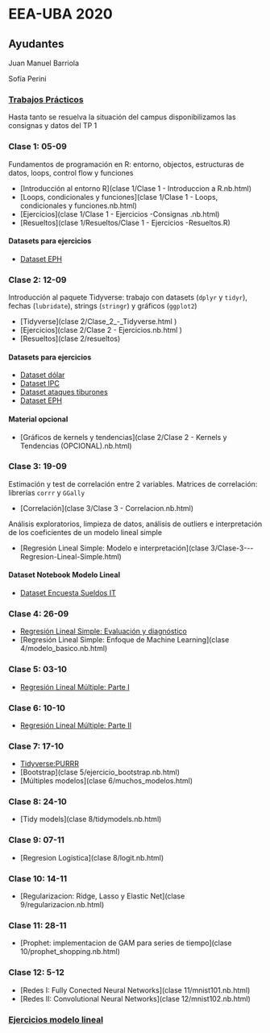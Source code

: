 # EEA-UBA 2020

## Ayudantes

Juan Manuel Barriola

Sofía Perini

### [Trabajos Prácticos](trabajos_practicos)
Hasta tanto se resuelva la situación del campus disponibilizamos las consignas y datos del TP 1


### Clase 1: 05-09

Fundamentos de programación en R: entorno, objectos, estructuras de datos, loops, control flow y funciones

- [Introducción al entorno R](clase 1/Clase 1 - Introduccion a R.nb.html)
- [Loops, condicionales y funciones](clase 1/Clase 1 - Loops, condicionales y funciones.nb.html)
- [Ejercicios](clase 1/Clase 1 - Ejercicios -Consignas .nb.html)
- [Resueltos](clase 1/Resueltos/Clase 1 - Ejercicios -Resueltos.R)

#### Datasets para ejercicios
- [Dataset EPH](Fuentes/usu_individual_T120.txt) 

### Clase 2: 12-09

Introducción al paquete Tidyverse: trabajo con datasets (`dplyr` y `tidyr`), fechas (`lubridate`), strings (`stringr`) y gráficos (`ggplot2`)

- [Tidyverse](clase 2/Clase_2_-_Tidyverse.html )
- [Ejercicios](clase 2/Clase 2 - Ejercicios.nb.html )
- [Resueltos](clase 2/resueltos)

#### Datasets para ejercicios

- [Dataset dólar](Fuentes/dolar_oficial_ambito.csv)
- [Dataset IPC](Fuentes/ipc-mensual.csv)
- [Dataset ataques tiburones](Fuentes/ataques_tiburones.csv)
- [Dataset EPH](Fuentes/usu_individual_T120.txt) 

#### Material opcional

- [Gráficos de kernels y tendencias](clase 2/Clase 2 - Kernels y Tendencias (OPCIONAL).nb.html)

### Clase 3: 19-09

Estimación y test de correlación entre 2 variables. Matrices de correlación: librerías `corrr` y `GGally` 

- [Correlación](clase 3/Clase 3 - Correlacion.nb.html)

Análisis exploratorios, limpieza de datos, análisis de outliers e interpretación de los coeficientes de un modelo lineal simple

- [Regresión Lineal Simple: Modelo e interpretación](clase 3/Clase-3---Regresion-Lineal-Simple.html)

#### Dataset Notebook Modelo Lineal

- [Dataset Encuesta Sueldos IT](Fuentes/encuesta_sueldos_sysarmy_1s2020.csv)


### Clase 4: 26-09

- [Regresión Lineal Simple: Evaluación y diagnóstico]()
- [Regresión Lineal Simple: Enfoque de Machine Learning](clase 4/modelo_basico.nb.html)

### Clase 5: 03-10

- [Regresión Lineal Múltiple: Parte I]()

### Clase 6: 10-10

- [Regresión Lineal Múltiple: Parte II]()

### Clase 7: 17-10

- [Tidyverse:PURRR]()
- [Bootstrap](clase 5/ejercicio_bootstrap.nb.html)
- [Múltiples modelos](clase 6/muchos_modelos.html)


### Clase 8: 24-10

- [Tidy models](clase 8/tidymodels.nb.html)

### Clase 9: 07-11

- [Regresion Logistica](clase 8/logit.nb.html)

### Clase 10: 14-11

- [Regularizacion: Ridge, Lasso y Elastic Net](clase 9/regularizacion.nb.html)


### Clase 11: 28-11

- [Prophet: implementacion de GAM para series de tiempo](clase 10/prophet_shopping.nb.html)


### Clase 12: 5-12

- [Redes I: Fully Conected Neural Networks](clase 11/mnist101.nb.html)
- [Redes II: Convolutional Neural Networks](clase 12/mnist102.nb.html)



### [Ejercicios modelo lineal](ejercicios_modelo_lineal)

